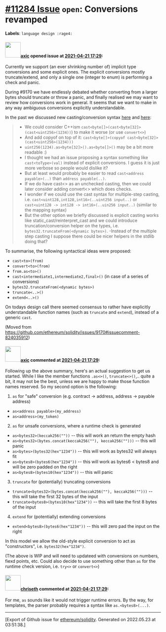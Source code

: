 # [\#11284 Issue](https://github.com/ethereum/solidity/issues/11284) `open`: Conversions revamped
**Labels**: `language design :rage4:`


#### <img src="https://avatars.githubusercontent.com/u/20340?v=4" width="50">[axic](https://github.com/axic) opened issue at [2021-04-21 17:29](https://github.com/ethereum/solidity/issues/11284):

Currently we support (an ever shrinking number of) implicit type conversions and some explicit ones. The explicit conversions mostly truncate/extend, and only a single one (integer to enum) is performing a check and panic.

During #9170 we have endlessly debated whether converting from a larger bytes should truncate or throw a panic, and finally realised we may want to review how conversions work in general. It seems that we want to make in any way ambiguous conversions explicitly understandable.

In the past we discussed new casting/conversion syntax [here](https://gitter.im/ethereum/solidity-dev?at=5f63d5a3ce5bbc7ffdd03d46) and [here](https://gitter.im/ethereum/solidity-dev?at=6076e59381866c680c22168c):

> - We could consider C++ism `cast<byte[]>(cast<byte[32]>(cast<uint256>(1234))`) to make it worse  (or use `convert<>`)
> - And add copyof on top of it: `cast<byte[]>(copyof cast<byte[32]>(cast<uint256>(1234)))`
>- `uint256(1234).as<byte[32]>().as<byte[]>()` may be a bit more readable :)
> - I thought we had an issue proposing a syntax something like `cast<toType>(val)` instead of explicit conversions. I guess it is just more verbose so people would dislike it?
> - But at least would probably be easier to read `cast<address payable>(..)` than `address payable(..)`.
> - If we do have cast<> as an unchecked casting, then we could later consider adding convert<> which does checks.
> - I wonder if we could use the cast syntax for multiple-step casting, i.e. `cast<uint128,int128,int16>(..uint256 input..)` or `cast<uint128 -> int128 -> int16>(..uin256 input..)` (similar to the mapping syntax)
> - But the other option we briefly discussed is explicit casting works like static_cast/reinterpret_cast and we could introduce truncation/conversion helper on the types, i.e. `bytes32.truncateFrom(<dynamic bytes>)`.
> -Instead of the multiple step casting I suppose there could be nicer helpers in the stdlib doing that?
 
To summarise, the following syntactical ideas were proposed:
- `cast<to>(from)`
- `convert<to>(from)`
- `from.as<to>()`
- `cast<intermediate1,intermediate2,final>()` (in case of a series of conversions)
- `bytes32.truncateFrom(<dynamic bytes>)`
- `truncate<..>()`
- `extend<..>()`

On todays design call there seemed consensus to rather have explicitly understandable function names (such as `truncate` and `extend`), instead of a generic `cast`.

(Moved from https://github.com/ethereum/solidity/issues/9170#issuecomment-824035912)

#### <img src="https://avatars.githubusercontent.com/u/20340?v=4" width="50">[axic](https://github.com/axic) commented at [2021-04-21 17:29](https://github.com/ethereum/solidity/issues/11284#issuecomment-824241108):

Following up the above summary, here's an actual suggestion to get us started. While I like the member functions `.as<>()`, `truncate<>()`,.. quite a bit, it may not be the best, unless we are happy to make those function names reserved. So my second option is the following:
1. `as` for "safe" conversion (e.g. contract -> address, address -> payable address)
- `as<address payable>(my_address)`
- `as<address>(my_token)`
2. `as` for unsafe conversions, where a runtime check is generated
- `as<bytes32>(keccak256(""))` -- this will work an return the empty hash
- `as<bytes32>(bytes.concat(keccak256(""), keccak256("")))` -- this will panic
- `as<bytes>(bytes32(hex"1234"))` -- this will work as bytes32 will always fit
- `as<bytes8>(bytes6(hex"1234"))` -- this will work as bytes6 < bytes8 and will be zero padded on the right
- `as<bytes8>(bytes10(hex"1234"))` -- this will panic
3. `truncate` for (potentially) truncating conversions
- `truncate<bytes32>(bytes.concat(keccak256(""), keccak256("")))` -- this will take the first 32 bytes of the input
- `truncate<bytes8>(bytes10(hex"1234"))` -- this will take the first 8 bytes of the input
4. `extend` for (potentially) extending conversions
- `extend<bytes8>(bytes6(hex"1234"))` -- this will zero pad the input on the right

In this model we allow the old-style explicit conversion to act as "constructors", i.e. `bytes32(hex"1234")`.

(The above is WIP and will need to updateed with conversions on numbers, fiexd points, etc. Could also decide to use something other than `as` for the runtime check version, i.e. `try<>` or `convert<>`)

#### <img src="https://avatars.githubusercontent.com/u/9073706?v=4" width="50">[chriseth](https://github.com/chriseth) commented at [2021-04-21 17:29](https://github.com/ethereum/solidity/issues/11284#issuecomment-826889616):

For me, `as` sounds like it would not trigger runtime errors.
By the way, for templates, the parser probably requires a syntax like `as.<bytes8>(...)`.


-------------------------------------------------------------------------------



[Export of Github issue for [ethereum/solidity](https://github.com/ethereum/solidity). Generated on 2022.05.23 at 03:51:38.]
